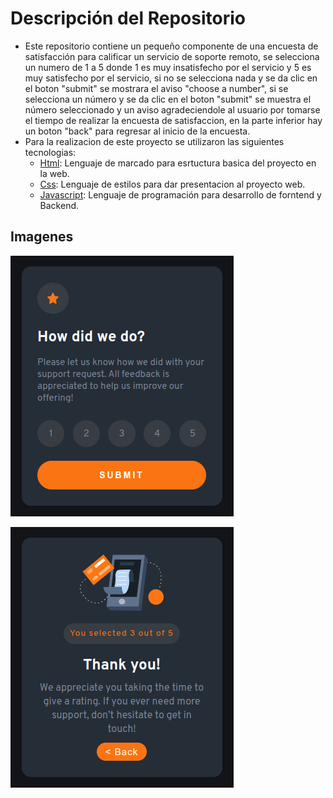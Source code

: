 # Descripción del Repositorio
- Este repositorio contiene un pequeño componente de una encuesta de satisfacción para calificar un servicio de soporte remoto, se selecciona un numero de 1 a 5 donde 1 es muy insatisfecho
por el servicio y 5 es muy satisfecho por el servicio, si no se selecciona nada y se da clic en el boton "submit" se mostrara el aviso "choose a number", si se selecciona un número y se da
clic en el boton "submit" se muestra el número seleccionado y un aviso agradeciendole al usuario por tomarse el tiempo de realizar la encuesta de satisfaccion, en la parte inferior hay un
boton "back" para regresar al inicio de la encuesta.
- Para la realizacion de este proyecto se utilizaron las siguientes tecnologias:
  - [Html](https://developer.mozilla.org/es/docs/Web/HTML): Lenguaje de marcado para esrtuctura basica del proyecto en la web.
  - [Css](https://developer.mozilla.org/es/docs/Web/CSS): Lenguaje de estilos para dar presentacion al proyecto web.
  - [Javascript](https://developer.mozilla.org/es/docs/Web/javascript): Lenguaje de programación para desarrollo de forntend y Backend.

## Imagenes

![Imagen 1](./images/encuesta1.png)

![Imagen 2](./images/encuesta2.png)
